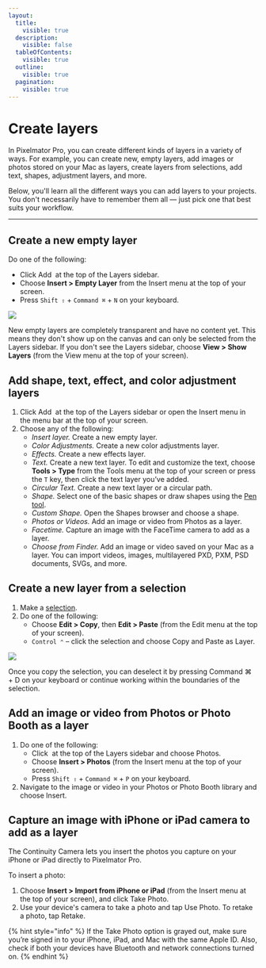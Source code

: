 ```yaml
---
layout:
  title:
    visible: true
  description:
    visible: false
  tableOfContents:
    visible: true
  outline:
    visible: true
  pagination:
    visible: true
---
```


# Create layers

In Pixelmator Pro, you can create different kinds of layers in a variety of ways. For example, you can create new, empty layers, add images or photos stored on your Mac as layers, create layers from selections, add text, shapes, adjustment layers, and more.

Below, you'll learn all the different ways you can add layers to your projects. You don't necessarily have to remember them all — just pick one that best suits your workflow.

***

## Create a new empty layer

Do one of the following:

* Click Add <img src="https://help.pixelmator.com/pixelmator-pro/3.5/assets/English/1604676890000.png" alt="" data-size="line"> at the top of the Layers sidebar.
* Choose **Insert > Empty Layer** from the Insert menu at the top of your screen.
* Press `Shift ⇧` + `Command ⌘` + `N` on your keyboard.

![](https://help.pixelmator.com/pixelmator-pro/3.5/assets/English/1655726035000.jpeg)

New empty layers are completely transparent and have no content yet. This means they don't show up on the canvas and can only be selected from the Layers sidebar. If you don't see the Layers sidebar, choose **View > Show Layers** (from the View menu at the top of your screen).

## Add shape, text, effect, and color adjustment layers

1. Click Add <img src="https://help.pixelmator.com/pixelmator-pro/3.5/assets/English/1648724547000.png" alt="" data-size="line"> at the top of the Layers sidebar or open the Insert menu in the menu bar at the top of your screen.
2. Choose any of the following:
   * _Insert layer._ Create a new empty layer.
   * _Color Adjustments._ Create a new color adjustments layer.
   * _Effects._ Create a new effects layer.
   * _Text._ Create a new text layer. To edit and customize the text, choose **Tools > Type** from the Tools menu at the top of your screen or press the `T` key, then click the text layer you’ve added.
   * _Circular Text._ Create a new text layer or a circular path.
   * _Shape._ Select one of the basic shapes or draw shapes using the [Pen tool](https://www.pixelmator.com/support/guide/pixelmator-pro/776).
   * _Custom Shape._ Open the Shapes browser and choose a shape.
   * _Photos or Videos._ Add an image or video from Photos as a layer.
   * _Facetime._ Capture an image with the FaceTime camera to add as a layer.
   * _Choose from Finder._ Add an image or video saved on your Mac as a layer. You can import videos, images, multilayered PXD, PXM, PSD documents, SVGs, and more.

## Create a new layer from a selection

1. Make a [selection](https://www.pixelmator.com/support/guide/pixelmator-pro/764).
2. Do one of the following:
   * Choose **Edit > Copy**, then **Edit > Paste** (from the Edit menu at the top of your screen).
   * `Control ⌃` – click the selection and choose Copy and Paste as Layer.

![](https://help.pixelmator.com/pixelmator-pro/3.5/assets/English/1655725499000.jpeg)

Once you copy the selection, you can deselect it by pressing Command ⌘ + D on your keyboard or continue working within the boundaries of the selection.

## Add an image or video from Photos or Photo Booth as a layer

1. Do one of the following:
   * Click <img src="https://help.pixelmator.com/pixelmator-pro/3.5/assets/English/1648724547000.png" alt="" data-size="line"> at the top of the Layers sidebar and choose Photos.
   * Choose **Insert > Photos** (from the Insert menu at the top of your screen).
   * Press `Shift ⇧` + `Command ⌘` + `P` on your keyboard.
2. Navigate to the image or video in your Photos or Photo Booth library and choose Insert.



## Capture an image with iPhone or iPad camera to add as a layer

The Continuity Camera lets you insert the photos you capture on your iPhone or iPad directly to Pixelmator Pro.

To insert a photo:

1. Choose **Insert > Import from iPhone or iPad** (from the Insert menu at the top of your screen), and click Take Photo.
2. Use your device's camera to take a photo and tap Use Photo. To retake a photo, tap Retake.

{% hint style="info" %}
If the Take Photo option is grayed out, make sure you’re signed in to your iPhone, iPad, and Mac with the same Apple ID. Also, check if both your devices have Bluetooth and network connections turned on.
{% endhint %}

